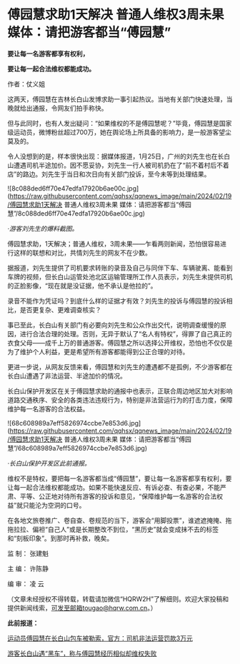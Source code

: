 # 傅园慧求助1天解决 普通人维权3周未果 媒体：请把游客都当“傅园慧”

**要让每一名游客都享有权利，**

**要让每一起合法维权都能成功。**

作者：仗义姐

这两天，傅园慧在吉林长白山发博求助一事引起热议。当地有关部门快速处理，当晚就给出通报，令网友们拍手称快。

但与此同时，也有人发出疑问：“如果维权的不是傅园慧呢？”毕竟，傅园慧是国家级运动员，微博粉丝超过700万，她在舆论场上所具备的影响力，是一般游客望尘莫及的。

令人没想到的是，样本很快出现：据媒体报道，1月25日，广州的刘先生也在长白山遭遇司机半途加价。因不愿妥协，刘先生一行人被司机扔在了“前不着村后不着店”的路边。刘先生于当日和次日向有关部门投诉，至今未等到处理结果。

![8c088ded6ff70e47edfa17920b6ae00c.jpg](https://raw.githubusercontent.com/qqhsx/qqnews_image/main/2024/02/19/傅园慧求助1天解决 普通人维权3周未果 媒体：请把游客都当“傅园慧”/8c088ded6ff70e47edfa17920b6ae00c.jpg)

_·游客刘先生的爆料截图。_

傅园慧求助，1天解决；普通人维权，3周未果——乍看两则新闻，恐怕很容易进行这样的联想和对比，共情刘先生的网友不在少数。

据报道，刘先生提供了司机要求转账的录音及自己与同伴下车、车辆驶离、能看到车牌的视频，但长白山运管处池北区运输管理所工作人员表示，刘先生未提供司机的正脸影像，“现在就是没证据，他不承认是他拉的”。

录音不能作为凭证吗？到底什么样的证据才有效？刘先生的投诉与傅园慧的投诉相比，是否更复杂、更难调查核实？

事已至此，长白山有关部门有必要向刘先生和公众作出交代，说明调查缓慢的原因，进行合法合理的处理。否则，无异于默认了“名人有特权”，得罪了自己真正的衣食父母——成千上万的普通游客。傅园慧之所以选择公开维权，恐怕也不仅仅是为了维护个人利益，更是希望所有游客都能得到公正合理的对待。

更进一步说，从网友反馈来看，傅园慧和刘先生的遭遇都不是孤例，不少游客都在长白山遭遇了非法运营、半途加价的情况。

长白山保护开发区在关于傅园慧求助的通报中也表示，正联合周边地区加大对影响道路交通秩序、安全的各类违法违规行为，特别是非法营运行为的打击力度，保障维护每一名游客的合法权益。

![68c608989a7eff5826974ccbe7e853d6.jpg](https://raw.githubusercontent.com/qqhsx/qqnews_image/main/2024/02/19/傅园慧求助1天解决 普通人维权3周未果 媒体：请把游客都当“傅园慧”/68c608989a7eff5826974ccbe7e853d6.jpg)

_·长白山保护开发区此前通报。_

维权不是特权，要把每一名游客都当成“傅园慧”，要让每一名游客都享有权利，要让每一起合法维权都能成功。如果不能快速反应、有诉必查、有查必果，不能严肃、平等、公正地对待所有游客的投诉和意见，“保障维护每一名游客的合法权益”就只能沦为空洞的口号。

在各地文旅卷推广、卷自查、卷规范的当下，游客会“用脚投票”，谁遮遮掩掩、拖拖拉拉、偏袒“自己人”或是长期整改不到位，“黑历史”就会变成抹不去的标签和“刻板印象”。到那时再补救，晚矣。

监 制： 张建魁

主 编： 许陈静

编 审： 凌 云

（文章未经授权不得转载，转载请加微信“HQRW2H”了解细则。欢迎大家投稿和提供新闻线索，可发至邮箱tougao@hqrw.com.cn。）

**此前报道：**

[运动员傅园慧在长白山包车被勒索，官方：司机非法运营罚款3万元](https://news.qq.com/rain/a/20240217A05Z9K00)

[游客长白山遇“黑车”，称与傅园慧经历相似却维权失败](https://news.qq.com/rain/a/20240219A02BI700)

